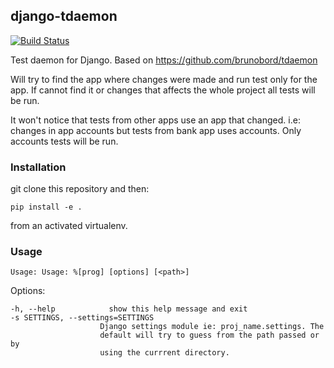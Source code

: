 ## django-tdaemon

[![Build Status](https://magnum.travis-ci.com/aericson/django-tdaemon.svg?token=g4esUq1iZ62YjYpuNxvi&branch=master)](https://magnum.travis-ci.com/aericson/django-tdaemon)

Test daemon for Django. Based on https://github.com/brunobord/tdaemon

Will try to find the app where changes were made and run test only for the app.
If cannot find it or changes that affects the whole project all tests will be run.

It won't notice that tests from other apps use an app that changed.
i.e: changes in app accounts but tests from bank app uses accounts.
Only accounts tests will be run.

### Installation

git clone this repository and then:

    pip install -e .

from an activated virtualenv.

### Usage

    Usage: Usage: %[prog] [options] [<path>]

Options:

    -h, --help            show this help message and exit
    -s SETTINGS, --settings=SETTINGS
                        Django settings module ie: proj_name.settings. The
                        default will try to guess from the path passed or by
                        using the currrent directory.
